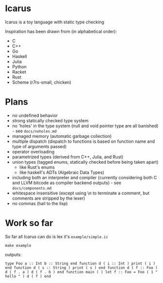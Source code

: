 Icarus
======

Icarus is a toy language with static type checking

Inspiration has been drawn from (in alphabetical order):

* C
* C++
* Go
* Haskell
* Julia
* Python
* Racket
* Rust
* Scheme (r7rs-small, chicken)

Plans
=====

* no undefined behavior
* strong statically checked type system
* no 'holes' in the type system (null and void pointer type are all banished) - see `docs/noholes.md`
* managed memory (automatic garbage collection)
* multiple dispatch (dispatch to functions is based on function name and type of arguments passed)
* operator overloading
* parametrized types (derived from C++, Julia, and Rust)
* union types (tagged enums, statically checked before being taken apart)
    * like Rust's enums
    * like haskell's ADTs (Algebraic Data Types)
* including both an interpreter and compiler (currently considering both C and LLVM bitcode as compiler backend outputs) - see `docs/components.md`
* whitespace insensitive (except using \n to terminate a comment, but comments are stripped by the lexer)
* no commas (hail to the lisp)

Work so far
===========

So far all Icarus can do is lex it's `example/simple.ic`

    make example

outputs:

    type Foo a :: Int b :: String end function d ( i :: Int ) print ( i ) end function d ( s :: String ) print ( s ) end function d ( f :: Foo ) d ( f . a ) d ( f . b ) end function main ( ) let f :: Foo = Foo ( 1 " hello " ) d ( f ) end 

